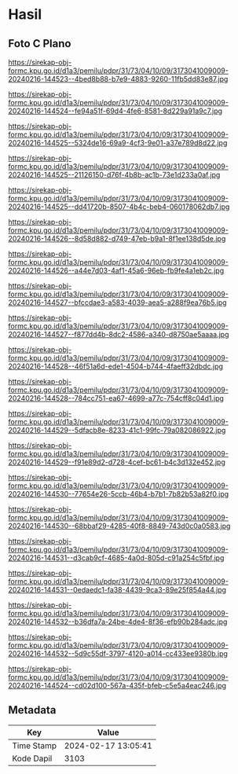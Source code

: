 # Hasil

## Foto C Plano

https://sirekap-obj-formc.kpu.go.id/d1a3/pemilu/pdpr/31/73/04/10/09/3173041009009-20240216-144523--4bed8b88-b7e9-4883-9260-11fb5dd83e87.jpg

https://sirekap-obj-formc.kpu.go.id/d1a3/pemilu/pdpr/31/73/04/10/09/3173041009009-20240216-144524--fe94a51f-69d4-4fe6-8581-8d229a91a9c7.jpg

https://sirekap-obj-formc.kpu.go.id/d1a3/pemilu/pdpr/31/73/04/10/09/3173041009009-20240216-144525--5324de16-69a9-4cf3-9e01-a37e789d8d22.jpg

https://sirekap-obj-formc.kpu.go.id/d1a3/pemilu/pdpr/31/73/04/10/09/3173041009009-20240216-144525--21126150-d76f-4b8b-ac1b-73e1d233a0af.jpg

https://sirekap-obj-formc.kpu.go.id/d1a3/pemilu/pdpr/31/73/04/10/09/3173041009009-20240216-144525--dd41720b-8507-4b4c-beb4-060178062db7.jpg

https://sirekap-obj-formc.kpu.go.id/d1a3/pemilu/pdpr/31/73/04/10/09/3173041009009-20240216-144526--8d58d882-d749-47eb-b9a1-8f1ee138d5de.jpg

https://sirekap-obj-formc.kpu.go.id/d1a3/pemilu/pdpr/31/73/04/10/09/3173041009009-20240216-144526--a44e7d03-4af1-45a6-96eb-fb9fe4a1eb2c.jpg

https://sirekap-obj-formc.kpu.go.id/d1a3/pemilu/pdpr/31/73/04/10/09/3173041009009-20240216-144527--bfccdae3-a583-4039-aea5-a288f9ea76b5.jpg

https://sirekap-obj-formc.kpu.go.id/d1a3/pemilu/pdpr/31/73/04/10/09/3173041009009-20240216-144527--f877dd4b-8dc2-4586-a340-d8750ae5aaaa.jpg

https://sirekap-obj-formc.kpu.go.id/d1a3/pemilu/pdpr/31/73/04/10/09/3173041009009-20240216-144528--46f51a6d-ede1-4504-b744-4faeff32dbdc.jpg

https://sirekap-obj-formc.kpu.go.id/d1a3/pemilu/pdpr/31/73/04/10/09/3173041009009-20240216-144528--784cc751-ea67-4699-a77c-754cff8c04d1.jpg

https://sirekap-obj-formc.kpu.go.id/d1a3/pemilu/pdpr/31/73/04/10/09/3173041009009-20240216-144529--5dfacb8e-8233-41c1-99fc-79a082086922.jpg

https://sirekap-obj-formc.kpu.go.id/d1a3/pemilu/pdpr/31/73/04/10/09/3173041009009-20240216-144529--f91e89d2-d728-4cef-bc61-b4c3d132e452.jpg

https://sirekap-obj-formc.kpu.go.id/d1a3/pemilu/pdpr/31/73/04/10/09/3173041009009-20240216-144530--77654e26-5ccb-46b4-b7b1-7b82b53a82f0.jpg

https://sirekap-obj-formc.kpu.go.id/d1a3/pemilu/pdpr/31/73/04/10/09/3173041009009-20240216-144530--68bbaf29-4285-40f8-8849-743d0c0a0583.jpg

https://sirekap-obj-formc.kpu.go.id/d1a3/pemilu/pdpr/31/73/04/10/09/3173041009009-20240216-144531--d3cab9cf-4685-4a0d-805d-c91a254c5fbf.jpg

https://sirekap-obj-formc.kpu.go.id/d1a3/pemilu/pdpr/31/73/04/10/09/3173041009009-20240216-144531--0edaedc1-fa38-4439-9ca3-89e25f854a44.jpg

https://sirekap-obj-formc.kpu.go.id/d1a3/pemilu/pdpr/31/73/04/10/09/3173041009009-20240216-144532--b36dfa7a-24be-4de4-8f36-efb90b284adc.jpg

https://sirekap-obj-formc.kpu.go.id/d1a3/pemilu/pdpr/31/73/04/10/09/3173041009009-20240216-144532--5d9c55df-3797-4120-a014-cc433ee9380b.jpg

https://sirekap-obj-formc.kpu.go.id/d1a3/pemilu/pdpr/31/73/04/10/09/3173041009009-20240216-144524--cd02d100-567a-435f-bfeb-c5e5a4eac246.jpg


## Metadata

| Key        | Value               |
| ---------- | ------------------- |
| Time Stamp | 2024-02-17 13:05:41 |
| Kode Dapil | 3103                |



